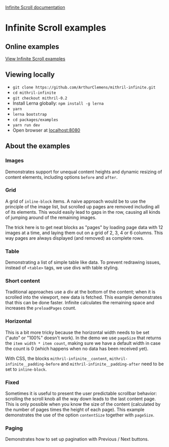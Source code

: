 [Infinite Scroll documentation](https://github.com/ArthurClemens/mithril-infinite/tree/mithril-0.2/packages/mithril-infinite)


# Infinite Scroll examples



## Online examples

[View Infinite Scroll examples](http://arthurclemens.github.io/mithril-infinite/index.html)


## Viewing locally

* `git clone https://github.com/ArthurClemens/mithril-infinite.git`
* `cd mithril-infinite`
* `git checkout mithril-0.2`
* Install Lerna globally: `npm install -g lerna`
* `yarn`
* `lerna bootstrap`
* `cd packages/examples`
* `yarn run dev`
* Open browser at [localhost:8080](http://localhost:8080/)



## About the examples

### Images

Demonstrates support for unequal content heights and dynamic resizing of content elements, including options `before` and `after`.


### Grid

A grid of `inline-block` items. A naive approach would be to use the principle of the image list, but scrolled up pages are removed including all of its elements. This would easily lead to gaps in the row, causing all kinds of jumping around of the remaining images.

The trick here is to get neat blocks as "pages" by loading page data with 12 images at a time, and laying them out on a grid of 2, 3, 4 or 6 columns. This way pages are always displayed (and removed) as complete rows.


### Table

Demonstrating a list of simple table like data. To prevent redrawing issues, instead of `<table>` tags, we use divs with table styling.


### Short content

Traditional approaches use a div at the bottom of the content; when it is scrolled into the viewport, new data is fetched. This example demonstrates that this can be done faster. Infinite calculates the remaining space and increases the `preloadPages` count.


### Horizontal

This is a bit more tricky because the horizontal width needs to be set ("auto" or "100%" doesn't work).
In the demo we use `pageSize` that returns the `item width * item count`, making sure we have a default width in case the count is 0 (which happens when no data has been received yet).

With CSS, the blocks `mithril-infinite__content`, `mithril-infinite__padding-before` and `mithril-infinite__padding-after` need to be set to `inline-block`.


### Fixed

Sometimes it is useful to present the user predictable scrollbar behavior: scrolling the scroll knob all the way down leads to the last content page. This is only possible when you know the size of the content (calculated by the number of pages times the height of each page). This example demonstrates the use of the option `contentSize` together with `pageSize`.


### Paging

Demonstrates how to set up pagination with Previous / Next buttons.




